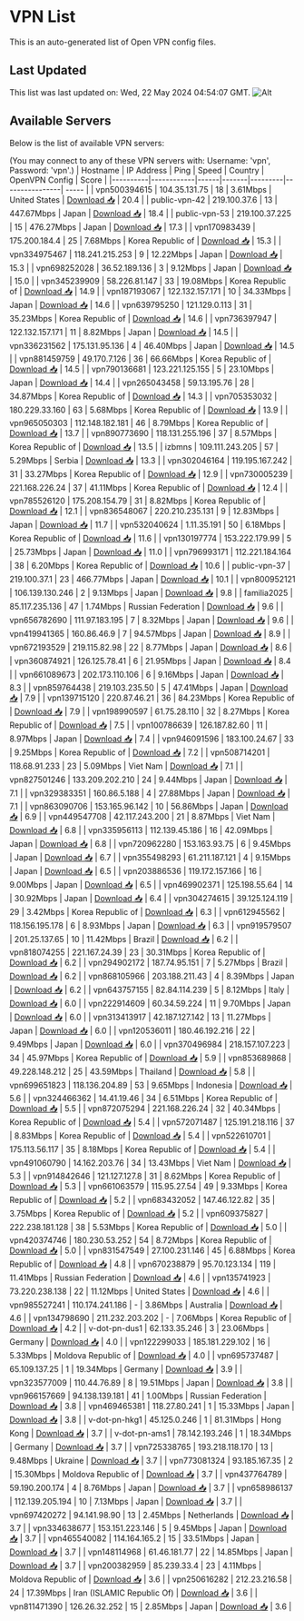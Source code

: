 # VPN List

This is an auto-generated list of Open VPN config files.

## Last Updated

This list was last updated on: Wed, 22 May 2024 04:54:07 GMT.
![Alt](https://repobeats.axiom.co/api/embed/186b98318ef1479477931607c1ad7d823f12451f.svg "Repobeats analytics image")

## Available Servers

Below is the list of available VPN servers:

(You may connect to any of these VPN servers with: Username: 'vpn', Password: 'vpn'.)
| Hostname | IP Address | Ping | Speed | Country | OpenVPN Config | Score |
|----------|------------|------|-------|---------|----------------| ----- |
| vpn500394615 | 104.35.131.75 | 18 | 3.61Mbps | United States | [Download 📥](./configs/server_0_US.ovpn) | 20.4 |
| public-vpn-42 | 219.100.37.6 | 13 | 447.67Mbps | Japan | [Download 📥](./configs/server_1_JP.ovpn) | 18.4 |
| public-vpn-53 | 219.100.37.225 | 15 | 476.27Mbps | Japan | [Download 📥](./configs/server_2_JP.ovpn) | 17.3 |
| vpn170983439 | 175.200.184.4 | 25 | 7.68Mbps | Korea Republic of | [Download 📥](./configs/server_3_KR.ovpn) | 15.3 |
| vpn334975467 | 118.241.215.253 | 9 | 12.22Mbps | Japan | [Download 📥](./configs/server_4_JP.ovpn) | 15.3 |
| vpn698252028 | 36.52.189.136 | 3 | 9.12Mbps | Japan | [Download 📥](./configs/server_5_JP.ovpn) | 15.0 |
| vpn345239909 | 58.226.81.147 | 33 | 19.08Mbps | Korea Republic of | [Download 📥](./configs/server_6_KR.ovpn) | 14.9 |
| vpn187193067 | 122.132.157.171 | 10 | 34.33Mbps | Japan | [Download 📥](./configs/server_7_JP.ovpn) | 14.6 |
| vpn639795250 | 121.129.0.113 | 31 | 35.23Mbps | Korea Republic of | [Download 📥](./configs/server_8_KR.ovpn) | 14.6 |
| vpn736397947 | 122.132.157.171 | 11 | 8.82Mbps | Japan | [Download 📥](./configs/server_9_JP.ovpn) | 14.5 |
| vpn336231562 | 175.131.95.136 | 4 | 46.40Mbps | Japan | [Download 📥](./configs/server_10_JP.ovpn) | 14.5 |
| vpn881459759 | 49.170.7.126 | 36 | 66.66Mbps | Korea Republic of | [Download 📥](./configs/server_11_KR.ovpn) | 14.5 |
| vpn790136681 | 123.221.125.155 | 5 | 23.10Mbps | Japan | [Download 📥](./configs/server_12_JP.ovpn) | 14.4 |
| vpn265043458 | 59.13.195.76 | 28 | 34.87Mbps | Korea Republic of | [Download 📥](./configs/server_13_KR.ovpn) | 14.3 |
| vpn705353032 | 180.229.33.160 | 63 | 5.68Mbps | Korea Republic of | [Download 📥](./configs/server_14_KR.ovpn) | 13.9 |
| vpn965050303 | 112.148.182.181 | 46 | 8.79Mbps | Korea Republic of | [Download 📥](./configs/server_15_KR.ovpn) | 13.7 |
| vpn890773690 | 118.131.255.196 | 37 | 8.57Mbps | Korea Republic of | [Download 📥](./configs/server_16_KR.ovpn) | 13.5 |
| izbmns | 109.111.243.205 | 57 | 5.29Mbps | Serbia | [Download 📥](./configs/server_17_RS.ovpn) | 13.3 |
| vpn302046164 | 119.195.167.242 | 31 | 33.27Mbps | Korea Republic of | [Download 📥](./configs/server_18_KR.ovpn) | 12.9 |
| vpn730005239 | 221.168.226.24 | 37 | 41.11Mbps | Korea Republic of | [Download 📥](./configs/server_19_KR.ovpn) | 12.4 |
| vpn785526120 | 175.208.154.79 | 31 | 8.82Mbps | Korea Republic of | [Download 📥](./configs/server_20_KR.ovpn) | 12.1 |
| vpn836548067 | 220.210.235.131 | 9 | 12.83Mbps | Japan | [Download 📥](./configs/server_21_JP.ovpn) | 11.7 |
| vpn532040624 | 1.11.35.191 | 50 | 6.18Mbps | Korea Republic of | [Download 📥](./configs/server_22_KR.ovpn) | 11.6 |
| vpn130197774 | 153.222.179.99 | 5 | 25.73Mbps | Japan | [Download 📥](./configs/server_23_JP.ovpn) | 11.0 |
| vpn796993171 | 112.221.184.164 | 38 | 6.20Mbps | Korea Republic of | [Download 📥](./configs/server_24_KR.ovpn) | 10.6 |
| public-vpn-37 | 219.100.37.1 | 23 | 466.77Mbps | Japan | [Download 📥](./configs/server_25_JP.ovpn) | 10.1 |
| vpn800952121 | 106.139.130.246 | 2 | 9.13Mbps | Japan | [Download 📥](./configs/server_26_JP.ovpn) | 9.8 |
| familia2025 | 85.117.235.136 | 47 | 1.74Mbps | Russian Federation | [Download 📥](./configs/server_27_RU.ovpn) | 9.6 |
| vpn656782690 | 111.97.183.195 | 7 | 8.32Mbps | Japan | [Download 📥](./configs/server_28_JP.ovpn) | 9.6 |
| vpn419941365 | 160.86.46.9 | 7 | 94.57Mbps | Japan | [Download 📥](./configs/server_29_JP.ovpn) | 8.9 |
| vpn672193529 | 219.115.82.98 | 22 | 8.77Mbps | Japan | [Download 📥](./configs/server_30_JP.ovpn) | 8.6 |
| vpn360874921 | 126.125.78.41 | 6 | 21.95Mbps | Japan | [Download 📥](./configs/server_31_JP.ovpn) | 8.4 |
| vpn661089673 | 202.173.110.106 | 6 | 9.16Mbps | Japan | [Download 📥](./configs/server_32_JP.ovpn) | 8.3 |
| vpn859764438 | 219.103.235.50 | 5 | 47.41Mbps | Japan | [Download 📥](./configs/server_33_JP.ovpn) | 7.9 |
| vpn139715120 | 220.87.46.21 | 36 | 84.23Mbps | Korea Republic of | [Download 📥](./configs/server_34_KR.ovpn) | 7.9 |
| vpn198990597 | 61.75.28.110 | 32 | 8.27Mbps | Korea Republic of | [Download 📥](./configs/server_35_KR.ovpn) | 7.5 |
| vpn100786639 | 126.187.82.60 | 11 | 8.97Mbps | Japan | [Download 📥](./configs/server_36_JP.ovpn) | 7.4 |
| vpn946091596 | 183.100.24.67 | 33 | 9.25Mbps | Korea Republic of | [Download 📥](./configs/server_37_KR.ovpn) | 7.2 |
| vpn508714201 | 118.68.91.233 | 23 | 5.09Mbps | Viet Nam | [Download 📥](./configs/server_38_VN.ovpn) | 7.1 |
| vpn827501246 | 133.209.202.210 | 24 | 9.44Mbps | Japan | [Download 📥](./configs/server_39_JP.ovpn) | 7.1 |
| vpn329383351 | 160.86.5.188 | 4 | 27.88Mbps | Japan | [Download 📥](./configs/server_40_JP.ovpn) | 7.1 |
| vpn863090706 | 153.165.96.142 | 10 | 56.86Mbps | Japan | [Download 📥](./configs/server_41_JP.ovpn) | 6.9 |
| vpn449547708 | 42.117.243.200 | 21 | 8.87Mbps | Viet Nam | [Download 📥](./configs/server_42_VN.ovpn) | 6.8 |
| vpn335956113 | 112.139.45.186 | 16 | 42.09Mbps | Japan | [Download 📥](./configs/server_43_JP.ovpn) | 6.8 |
| vpn720962280 | 153.163.93.75 | 6 | 9.45Mbps | Japan | [Download 📥](./configs/server_44_JP.ovpn) | 6.7 |
| vpn355498293 | 61.211.187.121 | 4 | 9.15Mbps | Japan | [Download 📥](./configs/server_45_JP.ovpn) | 6.5 |
| vpn203886536 | 119.172.157.166 | 16 | 9.00Mbps | Japan | [Download 📥](./configs/server_46_JP.ovpn) | 6.5 |
| vpn469902371 | 125.198.55.64 | 14 | 30.92Mbps | Japan | [Download 📥](./configs/server_47_JP.ovpn) | 6.4 |
| vpn304274615 | 39.125.124.119 | 29 | 3.42Mbps | Korea Republic of | [Download 📥](./configs/server_48_KR.ovpn) | 6.3 |
| vpn612945562 | 118.156.195.178 | 6 | 8.93Mbps | Japan | [Download 📥](./configs/server_49_JP.ovpn) | 6.3 |
| vpn919579507 | 201.25.137.65 | 10 | 11.42Mbps | Brazil | [Download 📥](./configs/server_50_BR.ovpn) | 6.2 |
| vpn818074255 | 221.167.24.39 | 23 | 30.31Mbps | Korea Republic of | [Download 📥](./configs/server_51_KR.ovpn) | 6.2 |
| vpn294902172 | 187.74.95.151 | 7 | 5.27Mbps | Brazil | [Download 📥](./configs/server_52_BR.ovpn) | 6.2 |
| vpn868105966 | 203.188.211.43 | 4 | 8.39Mbps | Japan | [Download 📥](./configs/server_53_JP.ovpn) | 6.2 |
| vpn643757155 | 82.84.114.239 | 5 | 8.12Mbps | Italy | [Download 📥](./configs/server_54_IT.ovpn) | 6.0 |
| vpn222914609 | 60.34.59.224 | 11 | 9.70Mbps | Japan | [Download 📥](./configs/server_55_JP.ovpn) | 6.0 |
| vpn313413917 | 42.187.127.142 | 13 | 11.27Mbps | Japan | [Download 📥](./configs/server_56_JP.ovpn) | 6.0 |
| vpn120536011 | 180.46.192.216 | 22 | 9.49Mbps | Japan | [Download 📥](./configs/server_57_JP.ovpn) | 6.0 |
| vpn370496984 | 218.157.107.223 | 34 | 45.97Mbps | Korea Republic of | [Download 📥](./configs/server_58_KR.ovpn) | 5.9 |
| vpn853689868 | 49.228.148.212 | 25 | 43.59Mbps | Thailand | [Download 📥](./configs/server_59_TH.ovpn) | 5.8 |
| vpn699651823 | 118.136.204.89 | 53 | 9.65Mbps | Indonesia | [Download 📥](./configs/server_60_ID.ovpn) | 5.6 |
| vpn324466362 | 14.41.19.46 | 34 | 6.51Mbps | Korea Republic of | [Download 📥](./configs/server_61_KR.ovpn) | 5.5 |
| vpn872075294 | 221.168.226.24 | 32 | 40.34Mbps | Korea Republic of | [Download 📥](./configs/server_62_KR.ovpn) | 5.4 |
| vpn572071487 | 125.191.218.116 | 37 | 8.83Mbps | Korea Republic of | [Download 📥](./configs/server_63_KR.ovpn) | 5.4 |
| vpn522610701 | 175.113.56.117 | 35 | 8.18Mbps | Korea Republic of | [Download 📥](./configs/server_64_KR.ovpn) | 5.4 |
| vpn491060790 | 14.162.203.76 | 34 | 13.43Mbps | Viet Nam | [Download 📥](./configs/server_65_VN.ovpn) | 5.3 |
| vpn914842646 | 121.127.127.8 | 31 | 8.62Mbps | Korea Republic of | [Download 📥](./configs/server_66_KR.ovpn) | 5.3 |
| vpn661063579 | 115.95.27.54 | 49 | 9.33Mbps | Korea Republic of | [Download 📥](./configs/server_67_KR.ovpn) | 5.2 |
| vpn683432052 | 147.46.122.82 | 35 | 3.75Mbps | Korea Republic of | [Download 📥](./configs/server_68_KR.ovpn) | 5.2 |
| vpn609375827 | 222.238.181.128 | 38 | 5.53Mbps | Korea Republic of | [Download 📥](./configs/server_69_KR.ovpn) | 5.0 |
| vpn420374746 | 180.230.53.252 | 54 | 8.72Mbps | Korea Republic of | [Download 📥](./configs/server_70_KR.ovpn) | 5.0 |
| vpn831547549 | 27.100.231.146 | 45 | 6.88Mbps | Korea Republic of | [Download 📥](./configs/server_71_KR.ovpn) | 4.8 |
| vpn670238879 | 95.70.123.134 | 119 | 11.41Mbps | Russian Federation | [Download 📥](./configs/server_72_RU.ovpn) | 4.6 |
| vpn135741923 | 73.220.238.138 | 22 | 11.12Mbps | United States | [Download 📥](./configs/server_73_US.ovpn) | 4.6 |
| vpn985527241 | 110.174.241.186 | - | 3.86Mbps | Australia | [Download 📥](./configs/server_74_AU.ovpn) | 4.6 |
| vpn134798690 | 211.232.203.202 | - | 7.06Mbps | Korea Republic of | [Download 📥](./configs/server_75_KR.ovpn) | 4.2 |
| v-dot-pn-dus1 | 62.133.35.246 | 3 | 23.06Mbps | Germany | [Download 📥](./configs/server_76_DE.ovpn) | 4.0 |
| vpn122299033 | 185.181.229.102 | 16 | 5.33Mbps | Moldova Republic of | [Download 📥](./configs/server_77_MD.ovpn) | 4.0 |
| vpn695737487 | 65.109.137.25 | 1 | 19.34Mbps | Germany | [Download 📥](./configs/server_78_DE.ovpn) | 3.9 |
| vpn323577009 | 110.44.76.89 | 8 | 19.51Mbps | Japan | [Download 📥](./configs/server_79_JP.ovpn) | 3.8 |
| vpn966157669 | 94.138.139.181 | 41 | 1.00Mbps | Russian Federation | [Download 📥](./configs/server_80_RU.ovpn) | 3.8 |
| vpn469465381 | 118.27.80.241 | 1 | 15.33Mbps | Japan | [Download 📥](./configs/server_81_JP.ovpn) | 3.8 |
| v-dot-pn-hkg1 | 45.125.0.246 | 1 | 81.31Mbps | Hong Kong | [Download 📥](./configs/server_82_HK.ovpn) | 3.7 |
| v-dot-pn-ams1 | 78.142.193.246 | 1 | 18.34Mbps | Germany | [Download 📥](./configs/server_83_DE.ovpn) | 3.7 |
| vpn725338765 | 193.218.118.170 | 13 | 9.48Mbps | Ukraine | [Download 📥](./configs/server_84_UA.ovpn) | 3.7 |
| vpn773081324 | 93.185.167.35 | 2 | 15.30Mbps | Moldova Republic of | [Download 📥](./configs/server_85_MD.ovpn) | 3.7 |
| vpn437764789 | 59.190.200.174 | 4 | 8.76Mbps | Japan | [Download 📥](./configs/server_86_JP.ovpn) | 3.7 |
| vpn658986137 | 112.139.205.194 | 10 | 7.13Mbps | Japan | [Download 📥](./configs/server_87_JP.ovpn) | 3.7 |
| vpn697420272 | 94.141.98.90 | 13 | 2.45Mbps | Netherlands | [Download 📥](./configs/server_88_NL.ovpn) | 3.7 |
| vpn334638677 | 153.151.223.146 | 5 | 9.45Mbps | Japan | [Download 📥](./configs/server_89_JP.ovpn) | 3.7 |
| vpn465540082 | 114.164.165.2 | 15 | 33.51Mbps | Japan | [Download 📥](./configs/server_90_JP.ovpn) | 3.7 |
| vpn148114968 | 61.46.181.77 | 22 | 14.85Mbps | Japan | [Download 📥](./configs/server_91_JP.ovpn) | 3.7 |
| vpn200382959 | 85.239.33.4 | 23 | 4.11Mbps | Moldova Republic of | [Download 📥](./configs/server_92_MD.ovpn) | 3.6 |
| vpn250616282 | 212.23.216.58 | 24 | 17.39Mbps | Iran (ISLAMIC Republic Of) | [Download 📥](./configs/server_93_IR.ovpn) | 3.6 |
| vpn811471390 | 126.26.32.252 | 15 | 2.85Mbps | Japan | [Download 📥](./configs/server_94_JP.ovpn) | 3.6 |

